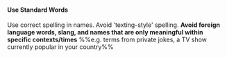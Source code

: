 <link rel="stylesheet" href="{{baseUrl}}/css/textbook.css">

<div class="website-content">

<div id="title">

#### Use Standard Words

</div>

<div id="body">

Use correct spelling in names. Avoid 'texting-style' spelling. **Avoid foreign language words, slang, and names that are only meaningful within specific contexts/times** %%e.g. terms from private jokes, a TV show currently popular in your country%%

</div>

</div>
